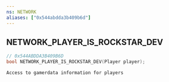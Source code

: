 ```yaml
---
ns: NETWORK
aliases: ["0x544abdda3b409b6d"]
---
```

## NETWORK_PLAYER_IS_ROCKSTAR_DEV

```c
// 0x544ABDDA3B409B6D
bool NETWORK_PLAYER_IS_ROCKSTAR_DEV(Player player);
```

```
Access to gamerdata information for players
```
